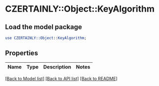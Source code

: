 # CZERTAINLY::Object::KeyAlgorithm

## Load the model package
```perl
use CZERTAINLY::Object::KeyAlgorithm;
```

## Properties
Name | Type | Description | Notes
------------ | ------------- | ------------- | -------------

[[Back to Model list]](../README.md#documentation-for-models) [[Back to API list]](../README.md#documentation-for-api-endpoints) [[Back to README]](../README.md)


